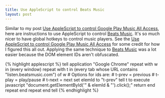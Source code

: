 ```yaml
---
title: Use AppleScript to control Beats Music
layout: post
---
```


Similar to my post [Use AppleScript to control Google Play Music All Access](/2013/10/12/google-play-music-all-access-applescript.html), here are instructions to use AppleScript to control [Beats Music](https://beatsmusic.com/).  It's so much nicer to have global hotkeys to control music players.  See the [Use AppleScript to control Google Play Music All Access](/2013/10/12/google-play-music-all-access-applescript.html) for some credit for how I figured this all out.  Applying the same technique to [Beats Music](https://beatsmusic.com/) was a lot easier because the DOM element IDs aren't obfuscated.

{% highlight applescript %}
tell application "Google Chrome"
  repeat with w in (every window)
    repeat with t in (every tab whose URL contains "listen.beatsmusic.com") of w
      # Options for ids are:
      # t-prev = previous
      # t-play = play/pause
      # t-next = next
      set elemId to "t-prev"
      tell t to execute javascript "document.getElementById('" & elemId & "').click();"
      return
    end repeat
  end repeat
end tell
{% endhighlight %}
